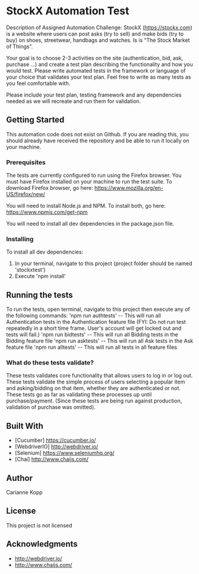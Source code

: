 # StockX Automation Test

Description of Assigned Automation Challenge:
StockX (https://stockx.com) is a website where users can post asks (try to sell) and make bids (try
to buy) on shoes, streetwear, handbags and watches. Is is “The Stock Market of Things”.

Your goal is to choose 2-3 activities on the site (authentication, bid, ask, purchase ...) and create a
test plan describing the functionality and how you would test. Please write automated tests in
the framework or language of your choice that validates your test plan. Feel free to
write as many tests as you feel comfortable with.

Please include your test plan, testing framework and any dependencies needed as we will recreate and run them for validation.

## Getting Started

This automation code does not exist on Github.
If you are reading this, you should already have received the repository and be able to run it locally on your machine.

### Prerequisites

The tests are currently configured to run using the Firefox browser.  You must have Firefox installed on your machine to run the test suite.
To download Firefox browser, go here: https://www.mozilla.org/en-US/firefox/new/

You will need to install Node.js and NPM. To install both, go here: https://www.npmjs.com/get-npm

You will need to install all dev dependencies in the package.json file.

### Installing

To install all dev dependencies:
1. In your terminal, navigate to this project (project folder should be named 'stockxtest')
2. Execute 'npm install'

## Running the tests

To run the tests, open terminal, navigate to this project then execute any of the following commands:
'npm run authtests' -- This will run all Authentication tests in the Authentication feature file (FYI: Do not run test repeatedly in a short time frame.  User's account will get locked out and tests will fail.)
'npm run bidtests' -- This will run all Bidding tests in the Bidding feature file
'npm run asktests' -- This will run all Ask tests in the Ask feature file
'npm run alltests' -- This will run all tests in all feature files

### What do these tests validate?

These tests validates core functionality that allows users to log in or log out.
These tests validate the simple process of users selecting a popular item and asking/bidding on that item, whether they are authenticated or not.
These tests go as far as validating these processes up until purchase/payment.
(Since these tests are being run against production, validation of purchase was omitted).

## Built With

* [Cucumber] https://cucumber.io/
* [WebdriverIO] http://webdriver.io/
* [Selenium] https://www.seleniumhq.org/
* [Chai] http://www.chaijs.com/

## Author

Carianne Kopp

## License

This project is not licensed

## Acknowledgments

* http://webdriver.io/
* http://www.chaijs.com/
